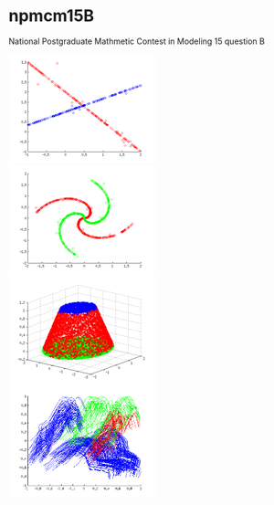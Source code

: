 # npmcm15B
National Postgraduate Mathmetic Contest in Modeling 15 question B

<img src='./2a.png' width='256px' height='192px'>
<img src='./2d.png' width='256px' height='192px'>
<img src='./4a.png' width='256px' height='192px'>
<img src='./3b.png' width='256px' height='192px'>
